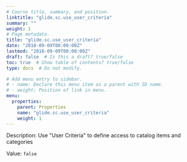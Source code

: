 ```yaml
---
# Course title, summary, and position.
linktitle: "glide.sc.use_user_criteria"
summary: ""
weight: 1
# Page metadata.
title: "glide.sc.use_user_criteria"
date: "2018-09-09T00:00:00Z"
lastmod: "2018-09-09T00:00:00Z"
draft: false  # Is this a draft? true/false
toc: true  # Show table of contents? true/false
type: docs  # Do not modify.

# Add menu entry to sidebar.
# - name: Declare this menu item as a parent with ID name.
# - weight: Position of link in menu.
menu:
  properties:
    parent: Properties
    name: "glide.sc.use_user_criteria"
    weight: 1
---
```


Description: Use "User Criteria" to define access to catalog items and categories


Value: `false`